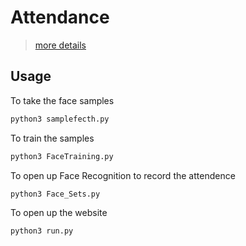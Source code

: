 # Attendance

> [more details](https://hackmd.io/@maxWolf/BJ2-u-5G_)
## Usage 
 
To take the face samples
```bash
python3 samplefecth.py
```

To train the samples 
```bash
python3 FaceTraining.py
```

To open up Face Recognition to record the attendence
```bash
python3 Face_Sets.py
```

To open up the website
```bash
python3 run.py
```
